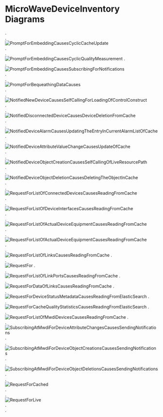 # MicroWaveDeviceInventory Diagrams
.  
.  
![PromptForEmbeddingCausesCyclicCacheUpdate](./00x_CyclicOperationBasedDeviceListSync.png)  
.  
.  
![PromptForEmbeddingCausesCyclicQualityMeasurement](./00z_CyclicCacheQualityMeasurement.png)
.  
.  
![PromptForEmbeddingCausesSubscribingForNotifications](./01x_MwdiSubscribesAtNp.png)  
.  
.  
![PromptForBequeathingDataCauses](./09x_BequeathYourDataAndDie.png)  
.  
.  
![NotifiedNewDeviceCausesSelfCallingForLoadingOfControlConstruct](./020_NotificationBasedDeviceListSyncAdd.png)  
.  
.  
![NotifiedDisconnectedDeviceCausesDeviceDeletionFromCache](./021_NotificationBasedDeviceListSyncDelete.png)  
.  
.  
![NotifiedDeviceAlarmCausesUpdatingTheEntryInCurrentAlarmListOfCache](./022_NotificationBasedAlarmListUpdate.png)  
.  
.  
![NotifiedDeviceAttributeValueChangeCausesUpdateOfCache](./023_NotificationBasedAttributeUpdate.png)  
.  
.  
![NotifiedDeviceObjectCreationCausesSelfCallingOfLiveResourcePath](./024_NotificationBasedObjectCreation.png)  
.  
.  
![NotifiedDeviceObjectDeletionCausesDeletingTheObjectInCache](./026_NotificationBasedObjectDeletion.png)  
.  
.  
![RequestForListOfConnectedDevicesCausesReadingFromCache](./100_ProvideListOfConnectedDevices.png)  
.  
.  
![RequestForListOfDeviceInterfacesCausesReadingFromCache](./101_provideListOfDeviceInterfaces.png)  
.  
.  
![RequestForListOfActualDeviceEquipmentCausesReadingFromCache](./102_provideListOfActualDeviceEquipment.png)  
.  
.  
![RequestForListOfActualDeviceEquipmentCausesReadingFromCache](./103_ProvideListOfParallelLinks.png)  
.  
.  
![RequestForListOfLinksCausesReadingFromCache](./104_ProvideListOfLinks.png)
.  
.  
![RequestFor](./105_ProvideListOfLinkPorts.png)
.  
.  
![RequestForListOfLinkPortsCausesReadingFromCache](./106_ProvideDataOfAllLinks.png)
.  
.  
![RequestForDataOfLinksCausesReadingFromCache](./107_ProvideDataOfAllLinkPorts.png)
.  
.  
![RequestForDeviceStatusMetadataCausesReadingFromElasticSearch](./108_ProvideDeviceMetadata.png)
.  
.  
![RequestForCacheQualityStatisticsCausesReadingFromElasticSearch](./109_ProvideCacheQualityStatistics.png)
.  
.  
![RequestForListOfMwdiDevicesCausesReadingFromCache](./110_ProvideListOfMwdiDevices.png)
.  
.  
![SubscribingAtMwdiForDeviceAttributeChangesCausesSendingNotifications](./140_MwdiNotifiesAttributeChange.png)  
.  
.  
![SubscribingAtMwdiForDeviceObjectCreationsCausesSendingNotifications](./141_MwdiNotifiesObjectCreation.png)  
.  
.  
![SubscribingAtMwdiForDeviceObjectDeletionsCausesSendingNotifications](./142_MwdiNotifiesObjectDeletion.png)  
.  
.  
![RequestForCached](./200_CacheRessourcePath.png)  
.  
.  
![RequestForLive](./500_LiveRessourcePathWithCacheUpdate.png)  
.  
.  
